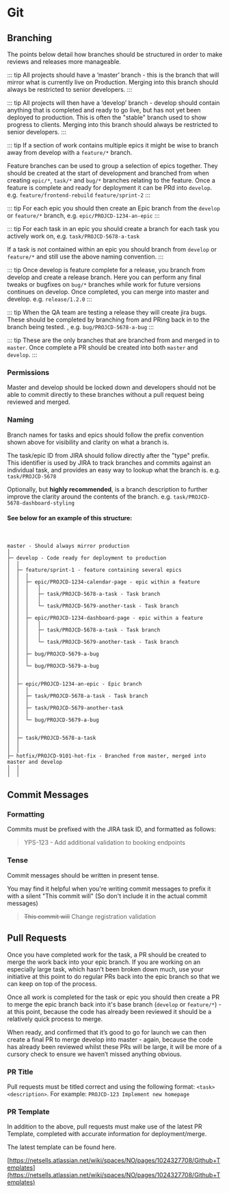 # Git

## Branching

The points below detail how branches should be structured in order to make reviews and releases more manageable.

::: tip <badge text="master" type="tip" vertical="middle"/> <badge text="restricted" type="error" vertical="middle"/>
All projects should have a ‘master’ branch - this is the branch that will mirror what is currently live on Production. Merging into this branch should always be restricted to senior developers. 
:::

::: tip <badge text="develop" type="tip" vertical="middle"/> <badge text="restricted" type="error" vertical="middle"/>
All projects will then have a ‘develop’ branch - develop should contain anything that is completed and ready to go live, but has not yet been deployed to production. This is often the "stable" branch used to show progress to clients. Merging into this branch should always be restricted to senior developers.
:::

::: tip <badge text="feature/*" type="tip" vertical="middle"/> <badge text="web only" type="warning" vertical="middle"/>
If a section of work contains multiple epics it might be wise to branch away from develop with a `feature/*` branch. 

Feature branches can be used to group a selection of epics together. They should be created at the start of development and branched from when creating `epic/*`, `task/*` and `bug/*` branches relating to the feature. Once a feature is complete and ready for deployment it can be PRd into `develop`. e.g. `feature/frontend-rebuild` `feature/sprint-2` 
:::

::: tip <badge text="epic/*" type="tip" vertical="middle"/>
For each epic you should then create an Epic branch from the `develop` or `feature/*` branch, e.g. `epic/PROJCD-1234-an-epic`
:::

::: tip <badge text="task/*" type="tip" vertical="middle"/>
For each task in an epic you should create a branch for each task you actively work on, e.g. `task/PROJCD-5678-a-task` 

If a task is not contained within an epic you should branch from `develop` or `feature/*` and still use the above naming convention.
:::

::: tip <badge text="release/*" type="tip" vertical="middle"/> <badge text="mobile only" type="warning" vertical="middle"/>
Once develop is feature complete for a release, you branch from develop and create a release branch. Here you can perform any final tweaks or bugfixes on `bug/*` branches while work for future versions continues on develop. Once completed, you can merge into master and develop. e.g. `release/1.2.0`
:::

::: tip <badge text="bug/*" type="tip" vertical="middle"/>
When the QA team are testing a release they will create jira bugs. These should be completed by branching from and PRing back in to the branch being tested. , e.g. `bug/PROJCD-5678-a-bug` 
:::

::: tip <badge text="hotfix/*" type="tip" vertical="middle"/>
These are the only branches that are branched from and merged in to `master`. Once complete a PR should be created into both `master` and `develop`.
:::


### Permissions

Master and develop should be locked down and developers should not be able to commit directly to these branches without a pull request being reviewed and merged.

### Naming

Branch names for tasks and epics should follow the prefix convention shown above for visibility and clarity on what a branch is.

The task/epic ID from JIRA should follow directly after the "type" prefix. This identifier is used by JIRA to track branches and commits against an individual task, and provides an easy way to lookup what the branch is.
e.g. `task/PROJCD-5678`

Optionally, but **highly recommended**, is a branch description to further improve the clarity around the contents of the branch.
e.g. `task/PROJCD-5678-dashboard-styling`

#### See below for an example of this structure:
<br>
<spoiler>

```
master - Should always mirror production
│
├─ develop - Code ready for deployment to production
│  │  
│  ├─ feature/sprint-1 - feature containing several epics
│  │  │ 
│  │  ├─ epic/PROJCD-1234-calendar-page - epic within a feature
│  │  │   │ 
│  │  │   ├─ task/PROJCD-5678-a-task - Task branch
│  │  │   │ 
│  │  │   └─ task/PROJCD-5679-another-task - Task branch
│  │  │   
│  │  ├─ epic/PROJCD-1234-dashboard-page - epic within a feature
│  │  │   │ 
│  │  │   ├─ task/PROJCD-5678-a-task - Task branch
│  │  │   │ 
│  │  │   └─ task/PROJCD-5679-another-task - Task branch
│  │  │   
│  │  ├─ bug/PROJCD-5679-a-bug
│  │  │   
│  │  └─ bug/PROJCD-5679-a-bug
│  │  
│  │  
│  ├─ epic/PROJCD-1234-an-epic - Epic branch
│  │  │ 
│  │  ├─ task/PROJCD-5678-a-task - Task branch
│  │  │ 
│  │  ├─ task/PROJCD-5679-another-task
│  │  │ 
│  │  └─ bug/PROJCD-5679-a-bug
│  │ 
│  │ 
│  ├─ task/PROJCD-5678-a-task
│  │ 
│  │ 
├─ hotfix/PROJCD-9101-hot-fix - Branched from master, merged into master and develop
│  │ 
│  │ 
``` 

</spoiler>

## Commit Messages
### Formatting
Commits must be prefixed with the JIRA task ID, and formatted as follows:

>YPS-123 - Add additional validation to booking endpoints

### Tense
Commit messages should be written in present tense.

You may find it helpful when you're writing commit messages to prefix it with a silent "This commit will" (So don't include it in the actual commit messages)

>~~This commit will~~ Change registration validation

## Pull Requests

Once you have completed work for the task, a PR should be created to merge the work back into your epic branch. If you are working on an especially large task, which hasn’t been broken down much, use your initiative at this point to do regular PRs back into the epic branch so that we can keep on top of the process.

Once all work is completed for the task or epic you should then create a PR to merge the epic branch back into it's base branch (`develop` or `feature/*`) - at this point, because the code has already been reviewed it should be a relatively quick process to merge.

When ready, and confirmed that it’s good to go for launch we can then create a final PR to merge develop into master - again, because the code has already been reviewed whilst these PRs will be large, it will be more of a cursory check to ensure we haven’t missed anything obvious.

### PR Title
Pull requests must be titled correct and using the following format: `<task> <description>`. For example: `PROJCD-123 Implement new homepage`

### PR Template
In addition to the above, pull requests must make use of the latest PR Template, completed with accurate information for deployment/merge.

The latest template can be found here. 

[https://netsells.atlassian.net/wiki/spaces/NO/pages/1024327708/Github+Templates](https://netsells.atlassian.net/wiki/spaces/NO/pages/1024327708/Github+Templates)

